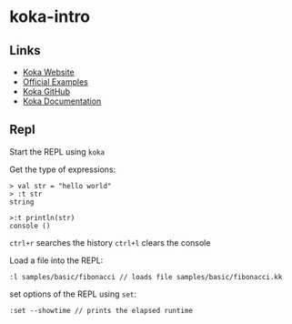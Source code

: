 # koka-intro

## Links

- [Koka Website](https://koka-lang.github.io/koka/doc/index.html)
- [Official Examples](https://github.com/koka-lang/koka/tree/master/samples)
- [Koka GitHub](https://github.com/koka-lang/koka)
- [Koka Documentation](https://koka-lang.github.io/koka/doc/book.html)

## Repl

Start the REPL using `koka`

Get the type of expressions:

```
> val str = "hello world"
> :t str
string

>:t println(str)
console ()
```

`ctrl+r` searches the history
`ctrl+l` clears the console

Load a file into the REPL:

```
:l samples/basic/fibonacci // loads file samples/basic/fibonacci.kk
```

set options of the REPL using `set`:

```
:set --showtime // prints the elapsed runtime
```

